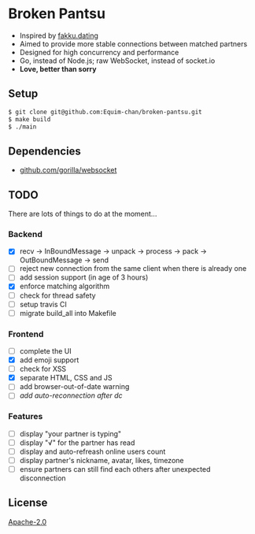 # Broken Pantsu
* Inspired by [fakku.dating](https://fakku.dating/)
* Aimed to provide more stable connections between matched partners
* Designed for high concurrency and performance
* Go, instead of Node.js; raw WebSocket, instead of socket.io
* __Love, better than sorry__

## Setup
```bash
$ git clone git@github.com:Equim-chan/broken-pantsu.git
$ make build
$ ./main
```

## Dependencies
* [github.com/gorilla/websocket](https://github.com/gorilla/websocket)

## TODO
There are lots of things to do at the moment...

### Backend
* [x] recv -> InBoundMessage -> unpack -> process -> pack -> OutBoundMessage -> send
* [ ] reject new connection from the same client when there is already one
* [ ] add session support (in age of 3 hours)
* [x] enforce matching algorithm
* [ ] check for thread safety
* [ ] setup travis CI
* [ ] migrate build_all into Makefile

### Frontend
* [ ] complete the UI
* [x] add emoji support
* [ ] check for XSS
* [x] separate HTML, CSS and JS
* [ ] add browser-out-of-date warning
* [ ] _add auto-reconnection after dc_

### Features
* [ ] display "your partner is typing"
* [ ] display "√" for the partner has read
* [ ] display and auto-refreash online users count
* [ ] display partner's nickname, avatar, likes, timezone
* [ ] ensure partners can still find each others after unexpected disconnection

## License
[Apache-2.0](https://github.com/Equim-chan/broken-pantsu/blob/master/LICENSE)